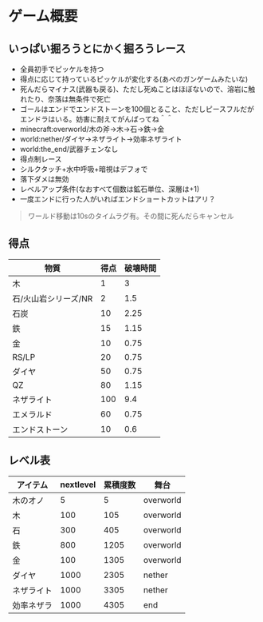 
# ゲーム概要
## いっぱい掘ろうとにかく掘ろうレース
-   全員初手でピッケルを持つ
-   得点に応じて持っているピッケルが変化する(あぺのガンゲームみたいな)
-   死んだらマイナス(武器も戻る)、ただし死ぬことはほぼないので、溶岩に触れたり、奈落は無条件で死亡
-   ゴールはエンドでエンドストーンを100個とること、ただしピースフルだがエンドラはいる。妨害に耐えてがんばってね＾＾
-   minecraft:overworld/木の斧→木→石→鉄→金
-   world:nether/ダイヤ→ネザライト→効率ネザライト
-   world:the_end/武器チェンなし
-   得点制レース
-   シルクタッチ+水中呼吸+暗視はデフォで
-   落下ダメは無効
-   レベルアップ条件(なおすべて個数は鉱石単位、深層は+1)
-   一度エンドに行った人がいればエンドショートカットはアリ？
>   ワールド移動は10sのタイムラグ有。その間に死んだらキャンセル
## 得点
| 物質                 | 得点 | 破壊時間 |
| -------------------- | ---- | -------- |
| 木                   | 1    | 3        |
| 石/火山岩シリーズ/NR | 2    | 1.5      |
| 石炭                 | 10   | 2.25     |
| 鉄                   | 15   | 1.15     |
| 金                   | 10   | 0.75     |
| RS/LP                | 20   | 0.75     |
| ダイヤ               | 50   | 0.75     |
| QZ                   | 80   | 1.15     |
| ネザライト           | 100  | 9.4      |
| エメラルド           | 60   | 0.75     |
| エンドストーン       | 10   | 0.6      |

## レベル表
| アイテム   | nextlevel | 累積度数 | 舞台      |
| ---------- | --------- | -------- | --------- |
| 木のオノ   | 5         | 5        | overworld |
| 木         | 100       | 105      | overworld |
| 石         | 300       | 405      | overworld |
| 鉄         | 800       | 1205     | overworld |
| 金         | 100       | 1305     | overworld |
| ダイヤ     | 1000      | 2305     | nether    |
| ネザライト | 1000      | 3305     | nether    |
| 効率ネザラ | 1000      | 4305     | end       |

